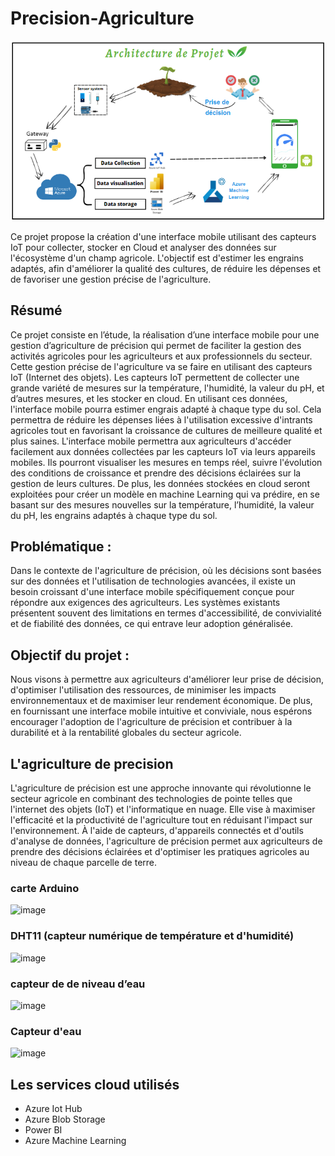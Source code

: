# Precision-Agriculture

<img src="img/project arch.png">

 Ce projet propose la création d'une interface mobile utilisant des capteurs IoT pour  collecter, stocker en Cloud et analyser des données sur l'écosystème d'un champ agricole.  L'objectif est d'estimer les engrains adaptés, afin d'améliorer la qualité des cultures, de réduire  les dépenses et de favoriser une gestion précise de l'agriculture.
 
 
 ## Résumé
 Ce projet consiste en l’étude, la réalisation d’une interface mobile pour une gestion d’agriculture de précision qui permet de faciliter la gestion des activités agricoles pour les agriculteurs et aux professionnels du secteur.
Cette gestion précise de l'agriculture va se faire en utilisant des capteurs IoT (Internet des objets). Les capteurs IoT permettent de collecter une grande variété de mesures sur la température, l'humidité, la valeur du pH, et d’autres mesures, et les stocker en cloud.
En utilisant ces données, l'interface mobile pourra estimer engrais adapté à chaque type du sol. Cela permettra de réduire les dépenses liées à l'utilisation excessive d'intrants agricoles tout en favorisant la croissance de cultures de meilleure qualité et plus saines.
L'interface mobile permettra aux agriculteurs d'accéder facilement aux données collectées par les capteurs IoT via leurs appareils mobiles. Ils pourront visualiser les mesures en temps réel, suivre l'évolution des conditions de croissance et prendre des décisions éclairées sur la gestion de leurs cultures.
De plus, les données stockées en cloud seront exploitées pour créer un modèle en machine Learning qui va prédire, en se basant sur des mesures nouvelles sur la température, l’humidité, la valeur du pH, les engrains adaptés à chaque type du sol.

##	Problématique :
Dans le contexte de l'agriculture de précision, où les décisions sont basées sur des données et l'utilisation de technologies avancées, il existe un besoin croissant d'une interface mobile spécifiquement conçue pour répondre aux exigences des agriculteurs. Les systèmes existants présentent souvent des limitations en termes d'accessibilité, de convivialité et de fiabilité des données, ce qui entrave leur adoption généralisée.

##	Objectif du projet :
Nous visons à permettre aux agriculteurs d'améliorer leur prise de décision, d'optimiser l'utilisation des ressources, de minimiser les impacts environnementaux et de maximiser leur rendement économique. De plus, en fournissant une interface mobile intuitive et conviviale, nous espérons encourager l'adoption de l'agriculture de précision et contribuer à la durabilité et à la rentabilité globales du secteur agricole.

 ## L'agriculture de precision
L'agriculture de précision est une approche innovante qui révolutionne le secteur agricole en combinant des technologies de pointe telles que l'internet des objets (IoT) et l'informatique en nuage. Elle vise à maximiser l'efficacité et la productivité de l'agriculture tout en réduisant l'impact sur l'environnement. À l'aide de capteurs, d'appareils connectés et d'outils d'analyse de données, l'agriculture de précision permet aux agriculteurs de prendre des décisions éclairées et d'optimiser les pratiques agricoles au niveau de chaque parcelle de terre.

### carte Arduino 
![image](https://github.com/abdellahelaaroub/Precision-Agriculture/assets/60387763/7316d5a2-7556-4a3c-b18c-bb63cbea6998)
### DHT11 (capteur numérique de température et d'humidité)
![image](https://github.com/abdellahelaaroub/Precision-Agriculture/assets/60387763/c9422c50-dade-4c41-871a-f1c678dd233a)
### capteur de de niveau d’eau 
![image](https://github.com/abdellahelaaroub/Precision-Agriculture/assets/60387763/694ca0dc-12ae-42ae-816e-da53792a22a9)
### Capteur d'eau
![image](https://github.com/abdellahelaaroub/Precision-Agriculture/assets/60387763/cdb821b4-bae1-4af6-80f3-00e332c453b7)


## Les services cloud utilisés
- Azure Iot Hub 
- Azure Blob Storage 
- Power BI 
-  Azure Machine Learning 

